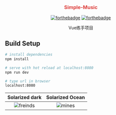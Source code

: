 <div align="center">
<h3 style="color: #dd3f3c">Simple-Music</h3>

[![forthebadge](https://forthebadge.com/images/badges/made-with-vue.svg)](https://forthebadge.com)
[![forthebadge](https://forthebadge.com/images/badges/makes-people-smile.svg)](https://forthebadge.com)

<p>Vue练手项目</p>
</div>


## Build Setup

``` bash
# install dependencies
npm install

# serve with hot reload at localhost:8080
npm run dev

# type url in browser
localhost:8080
```

Solarized dark             |  Solarized Ocean
:-------------------------:|:-------------------------:
![freinds](https://github.com/JiangWeixian/simple-music/blob/dev/protoPicture/pages/README/friends.gif)  |  ![mines](https://github.com/JiangWeixian/simple-music/blob/dev/protoPicture/pages/README/mine.gif)

<div style="display: flex">

